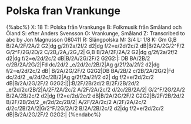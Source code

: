 # Polska fran Vrankunge

{%abc%}
X: 18
T: Polska från Vrankunge
B: Folkmusik från Småland och Öland
S: efter Anders Svensson
O: Vrankunge, Småland
Z: Transcribed to abc by Jon Magnusson 080411
R: Slängpolska
M: 3/4
L: 1/8
K: Gm
G,B B/2A/2F/2A/2 G2|dg g/2f/2a/2f/2 d2|dg f/2=e/2d/2c/2 dB|B/2A/2G/2^F/2 G/2^F/2G/2D/2 C/2B,/2A,/2G,/2|
G,B B/2A/2F/2A/2 G2|dg g/2f/2a/2f/2 d2|dg f/2=e/2d/2c/2 dB|B/2A/2G/2F/2 G2G2:|:
DB BA/2B/2 c/2B/2A/2G/2|Fd dc/2d/2 _e/2d/2c/2B/2|Ag g/2f/2a/2f/2 d2|dg f/2=e/2d/2c/2 dB|
B/2A/2G/2F/2 G2G2|DB BA/2B/2 c/2B/2A/2G/2|Fd dc/2d/2 _e/2d/2c/2B/2|Ag g/2f/2a/2f/2 d2|
dg f/2=e/2d/2c/2 dB|B/2A/2G/2F/2 G2G2:|]|:B/2F/2B/2d/2 B/2F/2B/2d/2 _e/2d/2c/2B/2|A/2F/2A/2c/2 A/2F/2A/2c/2 d/2c/2B/2A/2|
G/2^F/2G/2A/2 B/2A/2B/2c/2 d2|dg f/2=e/2d/2c/2 dB|B/2A/2G/2F/2 G2G2|B/2F/2B/2d/2 B/2F/2B/2d/2 _e/2d/2c/2B/2|
A/2F/2A/2c/2 A/2F/2A/2c/2 d/2c/2B/2A/2|G/2^F/2G/2A/2 B/2A/2B/2c/2 d2|dg f/2=e/2d/2c/2 dB|B/2A/2G/2F/2 G2G2:|
{%endabc%}

